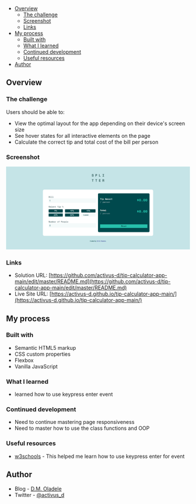 
- [Overview](#overview)
  - [The challenge](#the-challenge)
  - [Screenshot](#screenshot)
  - [Links](#links)
- [My process](#my-process)
  - [Built with](#built-with)
  - [What I learned](#what-i-learned)
  - [Continued development](#continued-development)
  - [Useful resources](#useful-resources)
- [Author](#author)


## Overview

### The challenge
Users should be able to:

- View the optimal layout for the app depending on their device's screen size
- See hover states for all interactive elements on the page
- Calculate the correct tip and total cost of the bill per person

### Screenshot
![](./images/screencapture-calculator-app.png)


### Links

- Solution URL: [https://github.com/activus-d/tip-calculator-app-main/edit/master/README.md](https://github.com/activus-d/tip-calculator-app-main/edit/master/README.md)
- Live Site URL: [https://activus-d.github.io/tip-calculator-app-main/](https://activus-d.github.io/tip-calculator-app-main/)

## My process

### Built with
- Semantic HTML5 markup
- CSS custom properties
- Flexbox
- Vanilla JavaScript

### What I learned
- learned how to use keypress enter event

### Continued development
- Need to continue mastering page responsiveness
- Need to master how to use the class functions and OOP

### Useful resources
- [w3schools](https://www.w3schools.com/howto/tryit.asp?filename=tryhow_js_trigger_button_enter) - This helped me learn how to use keypress enter for event

## Author

- Blog - [D.M. Oladele](https://activuscode.hashnode.dev/)
- Twitter - [@activus_d](https://twitter.com/activus_d)
